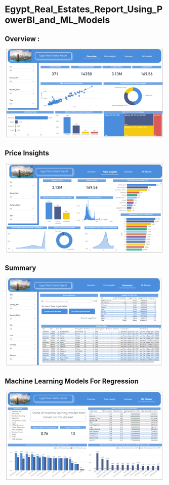 # Egypt_Real_Estates_Report_Using_PowerBI_and_ML_Models

## Overview :
![Real Estate Page 1.png](https://github.com/Sameh20200218AI/Egypt_Real_Estates_Report_Using_PowerBI_and_ML_Models/blob/main/Real%20Estate%20Page%201.png)

## Price Insights
![Real Estate Page 2.png](https://github.com/Sameh20200218AI/Egypt_Real_Estates_Report_Using_PowerBI_and_ML_Models/blob/main/Real%20Estate%20Page%202.png)

## Summary
![Real Estate Page 3.png](https://github.com/Sameh20200218AI/Egypt_Real_Estates_Report_Using_PowerBI_and_ML_Models/blob/main/Real%20Estate%20Page%203.png)

## Machine Learning Models For Regression
![Real Estate Page 4.png](https://github.com/Sameh20200218AI/Egypt_Real_Estates_Report_Using_PowerBI_and_ML_Models/blob/main/Real%20Estate%20Page%204.png)
